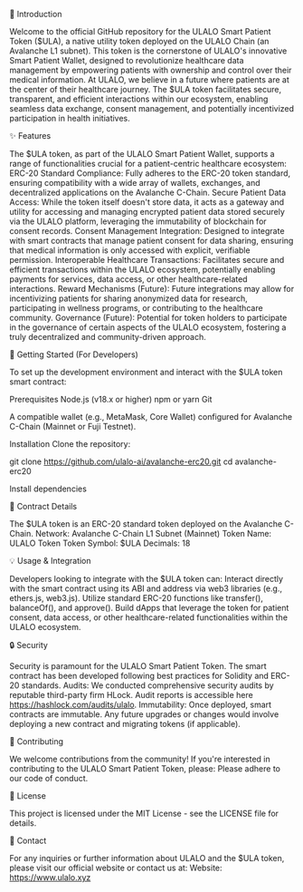 🌟 Introduction

Welcome to the official GitHub repository for the ULALO Smart Patient Token ($ULA), a native utility token deployed on the ULALO Chain (an Avalanche L1 subnet). This token is the cornerstone of ULALO's innovative Smart Patient Wallet, designed to revolutionize healthcare data management by empowering patients with ownership and control over their medical information.
At ULALO, we believe in a future where patients are at the center of their healthcare journey. The $ULA token facilitates secure, transparent, and efficient interactions within our ecosystem, enabling seamless data exchange, consent management, and potentially incentivized participation in health initiatives.

✨ Features

The $ULA token, as part of the ULALO Smart Patient Wallet, supports a range of functionalities crucial for a patient-centric healthcare ecosystem:
ERC-20 Standard Compliance: Fully adheres to the ERC-20 token standard, ensuring compatibility with a wide array of wallets, exchanges, and decentralized applications on the Avalanche C-Chain.
Secure Patient Data Access: While the token itself doesn't store data, it acts as a gateway and utility for accessing and managing encrypted patient data stored securely via the ULALO platform, leveraging the immutability of blockchain for consent records.
Consent Management Integration: Designed to integrate with smart contracts that manage patient consent for data sharing, ensuring that medical information is only accessed with explicit, verifiable permission.
Interoperable Healthcare Transactions: Facilitates secure and efficient transactions within the ULALO ecosystem, potentially enabling payments for services, data access, or other healthcare-related interactions.
Reward Mechanisms (Future): Future integrations may allow for incentivizing patients for sharing anonymized data for research, participating in wellness programs, or contributing to the healthcare community.
Governance (Future): Potential for token holders to participate in the governance of certain aspects of the ULALO ecosystem, fostering a truly decentralized and community-driven approach.

🚀 Getting Started (For Developers)

To set up the development environment and interact with the $ULA token smart contract:

Prerequisites
Node.js (v18.x or higher)
npm or yarn
Git

A compatible wallet (e.g., MetaMask, Core Wallet) configured for Avalanche C-Chain (Mainnet or Fuji Testnet).

Installation
Clone the repository:

git clone https://github.com/ulalo-ai/avalanche-erc20.git
cd avalanche-erc20

Install dependencies

🔗 Contract Details

The $ULA token is an ERC-20 standard token deployed on the Avalanche C-Chain.
Network: Avalanche C-Chain L1 Subnet (Mainnet)
Token Name: ULALO Token
Token Symbol: $ULA
Decimals: 18

💡 Usage & Integration

Developers looking to integrate with the $ULA token can:
Interact directly with the smart contract using its ABI and address via web3 libraries (e.g., ethers.js, web3.js).
Utilize standard ERC-20 functions like transfer(), balanceOf(), and approve().
Build dApps that leverage the token for patient consent, data access, or other healthcare-related functionalities within the ULALO ecosystem.

🔒 Security

Security is paramount for the ULALO Smart Patient Token. The smart contract has been developed following best practices for Solidity and ERC-20 standards.
Audits: We conducted comprehensive security audits by reputable third-party firm HLock. Audit reports is accessible here https://hashlock.com/audits/ulalo.
Immutability: Once deployed, smart contracts are immutable. Any future upgrades or changes would involve deploying a new contract and migrating tokens (if applicable).

🤝 Contributing

We welcome contributions from the community! If you're interested in contributing to the ULALO Smart Patient Token, please:
Please adhere to our code of conduct.

📄 License

  This project is licensed under the MIT License - see the LICENSE file for details.

📧 Contact
  
  For any inquiries or further information about ULALO and the $ULA token, please visit our official website or contact us at:
  Website: https://www.ulalo.xyz
